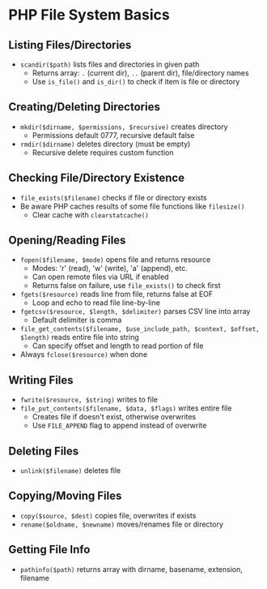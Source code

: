 # PHP File System Basics

## Listing Files/Directories
- `scandir($path)` lists files and directories in given path
  - Returns array: `.` (current dir), `..` (parent dir), file/directory names
  - Use `is_file()` and `is_dir()` to check if item is file or directory

## Creating/Deleting Directories  
- `mkdir($dirname, $permissions, $recursive)` creates directory
  - Permissions default 0777, recursive default false
- `rmdir($dirname)` deletes directory (must be empty)
  - Recursive delete requires custom function

## Checking File/Directory Existence
- `file_exists($filename)` checks if file or directory exists
- Be aware PHP caches results of some file functions like `filesize()` 
  - Clear cache with `clearstatcache()`

## Opening/Reading Files
- `fopen($filename, $mode)` opens file and returns resource 
  - Modes: 'r' (read), 'w' (write), 'a' (append), etc.
  - Can open remote files via URL if enabled
  - Returns false on failure, use `file_exists()` to check first
- `fgets($resource)` reads line from file, returns false at EOF
  - Loop and echo to read file line-by-line
- `fgetcsv($resource, $length, $delimiter)` parses CSV line into array
  - Default delimiter is comma
- `file_get_contents($filename, $use_include_path, $context, $offset, $length)` reads entire file into string
  - Can specify offset and length to read portion of file
- Always `fclose($resource)` when done

## Writing Files  
- `fwrite($resource, $string)` writes to file
- `file_put_contents($filename, $data, $flags)` writes entire file  
  - Creates file if doesn't exist, otherwise overwrites
  - Use `FILE_APPEND` flag to append instead of overwrite

## Deleting Files
- `unlink($filename)` deletes file

## Copying/Moving Files
- `copy($source, $dest)` copies file, overwrites if exists
- `rename($oldname, $newname)` moves/renames file or directory  

## Getting File Info
- `pathinfo($path)` returns array with dirname, basename, extension, filename

